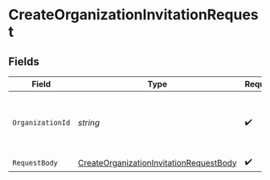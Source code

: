 # CreateOrganizationInvitationRequest


## Fields

| Field                                                                                                         | Type                                                                                                          | Required                                                                                                      | Description                                                                                                   |
| ------------------------------------------------------------------------------------------------------------- | ------------------------------------------------------------------------------------------------------------- | ------------------------------------------------------------------------------------------------------------- | ------------------------------------------------------------------------------------------------------------- |
| `OrganizationId`                                                                                              | *string*                                                                                                      | :heavy_check_mark:                                                                                            | The ID of the organization for which to send the invitation                                                   |
| `RequestBody`                                                                                                 | [CreateOrganizationInvitationRequestBody](../../Models/Operations/CreateOrganizationInvitationRequestBody.md) | :heavy_check_mark:                                                                                            | N/A                                                                                                           |